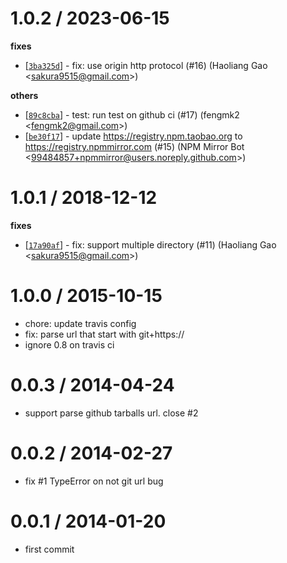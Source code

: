 
1.0.2 / 2023-06-15
==================

**fixes**
  * [[`3ba325d`](http://github.com/repo-utils/giturl/commit/3ba325d7cd56ab0a3e037edf2e91398ccbfc996b)] - fix: use origin http protocol (#16) (Haoliang Gao <<sakura9515@gmail.com>>)

**others**
  * [[`89c8cba`](http://github.com/repo-utils/giturl/commit/89c8cba9fbd98e73d9d889700a5e5e4c5ae56b78)] - test: run test on github ci (#17) (fengmk2 <<fengmk2@gmail.com>>)
  * [[`be30f17`](http://github.com/repo-utils/giturl/commit/be30f17bf780492b75502d470f440d1de2a9e28f)] - update https://registry.npm.taobao.org to https://registry.npmmirror.com (#15) (NPM Mirror Bot <<99484857+npmmirror@users.noreply.github.com>>)

1.0.1 / 2018-12-12
==================

**fixes**
  * [[`17a90af`](http://github.com/repo-utils/giturl/commit/17a90af15e48b585ef503467d4a4f80c3e003ebf)] - fix: support multiple directory (#11) (Haoliang Gao <<sakura9515@gmail.com>>)

1.0.0 / 2015-10-15
==================

 * chore: update travis config
 * fix: parse url that start with git+https://
 * ignore 0.8 on travis ci

0.0.3 / 2014-04-24
==================

 * support parse github tarballs url. close #2

0.0.2 / 2014-02-27 
==================

  * fix #1 TypeError on not git url bug

0.0.1 / 2014-01-20 
==================

  * first commit
